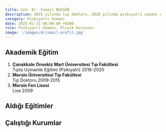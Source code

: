 ```yaml
---
title: Uzm. Dr. İsmail BUÇGÜN
description: 2015 yılında tıp doktoru, 2020 yılında psikiyatri uzmanı olmuştur.
category: Psikiyatri Uzmanı
date: 2025-01-21 08:00:00 +0300
role: Psikiyatri Uzmanı, Klinik Kurucusu
image: '/images/drismail-profil.jpg'
---
```


## Akademik Eğitim
1. **Çanakkale Onsekiz Mart Üniversitesi Tıp Fakültesi**<br>
Tıpta Uzmanlık Eğitimi (Psikiyatri) 2016-2020
2. **Mersin Üniversitesi Tıp Fakültesi**<br>
Tıp Doktoru 2009-2015
3. **Mersin Fen Lisesi**<br>
Lise 2009



## Aldığı Eğitimler

## Çalıştığı Kurumlar

